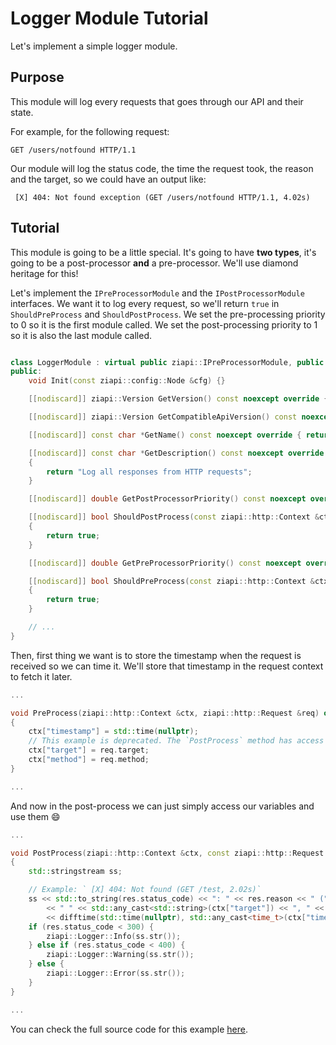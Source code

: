 # Logger Module Tutorial

Let's implement a simple logger module.

## Purpose

This module will log every requests that goes through our API and their state.

For example, for the following request:
```
GET /users/notfound HTTP/1.1
```

Our module will log the status code, the time the request took, the reason and the target, so we could have an output like:
```
 [X] 404: Not found exception (GET /users/notfound HTTP/1.1, 4.02s)
```

## Tutorial

This module is going to be a little special. It's going to have **two types**, it's going to be a post-processor **and** a pre-processor. We'll use diamond heritage for this!

Let's implement the `IPreProcessorModule` and the `IPostProcessorModule` interfaces.
We want it to log every request, so we'll return `true` in `ShouldPreProcess` and `ShouldPostProcess`.
We set the pre-processing priority to 0 so it is the first module called.
We set the post-processing priority to 1 so it is also the last module called.
```cpp

class LoggerModule : virtual public ziapi::IPreProcessorModule, public ziapi::IPostProcessorModule {
public:
    void Init(const ziapi::config::Node &cfg) {}

    [[nodiscard]] ziapi::Version GetVersion() const noexcept override { return {1, 0}; }

    [[nodiscard]] ziapi::Version GetCompatibleApiVersion() const noexcept override { return {1, 0}; }

    [[nodiscard]] const char *GetName() const noexcept override { return "LoggerModule"; }

    [[nodiscard]] const char *GetDescription() const noexcept override
    {
        return "Log all responses from HTTP requests";
    }

    [[nodiscard]] double GetPostProcessorPriority() const noexcept override { return 1; }

    [[nodiscard]] bool ShouldPostProcess(const ziapi::http::Context &ctx, const ziapi::http::Request &req, const ziapi::http::Response &res) const override
    {
        return true;
    }

    [[nodiscard]] double GetPreProcessorPriority() const noexcept override { return 0; }

    [[nodiscard]] bool ShouldPreProcess(const ziapi::http::Context &ctx, const ziapi::http::Request &req) const override
    {
        return true;
    }

    // ...
}
```
Then, first thing we want is to store the timestamp when the request is received so we can time it. We'll store that timestamp in the request context to fetch it later.

```cpp
...

void PreProcess(ziapi::http::Context &ctx, ziapi::http::Request &req) override
{
    ctx["timestamp"] = std::time(nullptr);
    // This example is deprecated. The `PostProcess` method has access to the request since version 5.0.0.
    ctx["target"] = req.target;
    ctx["method"] = req.method;
}

...
```
And now in the post-process we can just simply access our variables and use them :smile:
```cpp
...

void PostProcess(ziapi::http::Context &ctx, const ziapi::http::Request &, ziapi::http::Response &res) override
{
    std::stringstream ss;

    // Example: ` [X] 404: Not found (GET /test, 2.02s)`
    ss << std::to_string(res.status_code) << ": " << res.reason << " (" << std::any_cast<std::string>(ctx["method"])
        << " " << std::any_cast<std::string>(ctx["target"]) << ", " << std::setprecision(2)
        << difftime(std::time(nullptr), std::any_cast<time_t>(ctx["timestamp"])) << "s)";
    if (res.status_code < 300) {
        ziapi::Logger::Info(ss.str());
    } else if (res.status_code < 400) {
        ziapi::Logger::Warning(ss.str());
    } else {
        ziapi::Logger::Error(ss.str());
    }
}

...
```
You can check the full source code for this example [here](/examples/modules/logger/LoggerModule.hpp).
